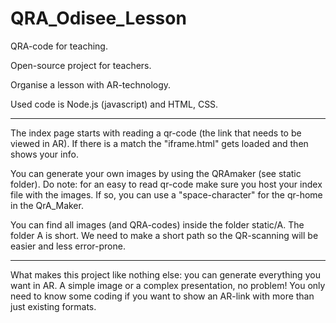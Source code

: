 # QRA_Odisee_Lesson
QRA-code for teaching.

Open-source project for teachers. 

Organise a lesson with AR-technology.

Used code is Node.js (javascript) and HTML, CSS. 

-------------------------------------------------

The index  page starts with reading a qr-code (the link that needs to be viewed in AR). 
If there is a match the "iframe.html" gets loaded and then shows your info. 

You can generate your own images by using the QRAmaker (see static folder). 
Do note: 
for an easy to read qr-code make sure you host your index file with the images. 
If so, you can use a "space-character" for the qr-home in the QrA_Maker. 

You can find all images (and QRA-codes) inside the folder static/A. 
The folder A is short. We need to make a short path so the QR-scanning will be easier and less error-prone. 

-------------------------------------------------

What makes this project like nothing else: 
you can generate everything you want in AR. 
A simple image or a complex presentation, no problem! 
You only need to know some coding if you want to show an AR-link with more than just existing formats. 
